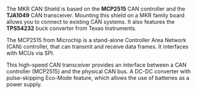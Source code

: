 <FeatureDescription>

The MKR CAN Shield is based on the **MCP2515** CAN controller and the **TJA1049** CAN transceiver. Mounting this shield on a MKR family board allows you to connect to existing CAN systems. It also features the **TPS54232** buck converter from Texas Instruments.

</FeatureDescription>

<FeatureList>

<Feature title="MCP2515" image="mcu">

The MCP2515 from Microchip is a stand-alone Controller Area Network (CAN) controller, that can transmit and receive data frames. It interfaces with MCUs via SPI.

<FeatureLink title="Datasheet" url="https://ww1.microchip.com/downloads/en/DeviceDoc/MCP2515-Stand-Alone-CAN-Controller-with-SPI-20001801J.pdf" download blank/>
</Feature>

<Feature title="TJA1049" image="connection">
This high-speed CAN transceiver provides an interface between a CAN controller (MCP2515) and the physical CAN bus. 

<FeatureLink title="Datasheet" url="https://www.nxp.com/docs/en/data-sheet/TJA1049.pdf" download blank/>
</Feature>

<Feature title="TPS54232" image="power">
A DC-DC converter with pulse-skipping Eco-Mode feature, which allows the use of batteries as a power supply.

<FeatureLink title="Datasheet" url="https://www.ti.com/lit/ds/symlink/tps54232.pdf" download blank/>
</Feature>

</FeatureList>
